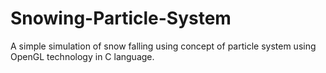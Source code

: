 # Snowing-Particle-System
A simple simulation of snow falling using concept of particle system using OpenGL technology in C language. 
